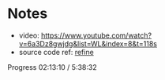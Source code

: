 # Notes

- video: https://www.youtube.com/watch?v=6a3Dz8gwjdg&list=WL&index=8&t=118s
- source code ref: [refine](https://github.com/refinedev/refine/blob/master/examples/app-crm-minimal/src/components/layout/header/index.tsx)

Progress
02:13:10 / 5:38:32
